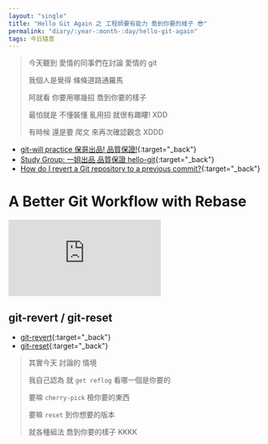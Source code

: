 ```yaml
---
layout: "single"
title: "Hello Git Again 之 工程師要有能力 喬到你要的樣子 😎"
permalink: "diary/:year-:month-:day/hello-git-again"
tags: 今日隨意
---
```


> 今天聽到 愛情的同事們在討論 愛情的 git
>
> 我個人是覺得 條條道路通羅馬
>
> 阿就看 你要用哪幾招 喬到你要的樣子
>
> 最怕就是 不懂裝懂 亂用招 就很有趣瞜! XDD
>
> 有時候 還是要 爬文 來再次確認觀念 XDDD

- [git-will practice 保哥出品! 品質保證!](https://yuting3656.github.io/yutingblog//git/git-will-practice){:target="\_back"}
- [Study Group: 一姐出品 品質保證 hello-git](https://yuting3656.github.io/yutingblog//stydeGroup/hello-git-firstSister){:target="\_back"}
- [How do I revert a Git repository to a previous commit?](https://stackoverflow.com/questions/4114095/how-do-i-revert-a-git-repository-to-a-previous-commit){:target="\_back"}

# A Better Git Workflow with Rebase

<iframe  src="https://www.youtube.com/embed/f1wnYdLEpgI" title="YouTube video player" frameborder="0" allow="accelerometer; autoplay; clipboard-write; encrypted-media; gyroscope; picture-in-picture" allowfullscreen></iframe>

## git-revert / git-reset

- [git-revert](https://www.atlassian.com/git/tutorials/undoing-changes/git-revert){:target="\_back"}
- [git-reset](https://www.atlassian.com/git/tutorials/undoing-changes/git-reset){:target="\_back"}

> 其實今天 討論的 情境
>
> 我自己認為 就 `get reflog` 看哪一個是你要的
>
> 要嘛 `cherry-pick` 檢你要的東西
>
> 要嘛 `reset` 到你想要的版本
>
> 就各種組法 喬到你要的樣子 KKKK
